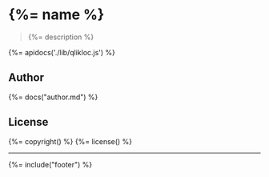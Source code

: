 # {%= name %}

> {%= description %}

{%= apidocs('./lib/qlikloc.js') %}

## Author
{%= docs("author.md") %}

## License
{%= copyright() %}
{%= license() %}

***

{%= include("footer") %}
